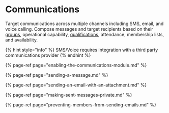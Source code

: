 # Communications

Target communications across multiple channels including SMS, email, and voice calling. Compose messages and target recipients based on their [groups](../groups/), operational capability, [qualifications](../qualifications/), attendance, membership lists, and availability.

{% hint style="info" %}
SMS/Voice requires integration with a third party communications provider
{% endhint %}

{% page-ref page="enabling-the-communications-module.md" %}

{% page-ref page="sending-a-message.md" %}

{% page-ref page="sending-an-email-with-an-attachment.md" %}

{% page-ref page="making-sent-messages-private.md" %}

{% page-ref page="preventing-members-from-sending-emails.md" %}



  


